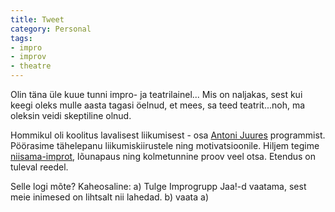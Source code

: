 ```yaml
---
title: Tweet
category: Personal
tags:
- impro
- improv
- theatre
---
```

Olin t&auml;na &uuml;le kuue tunni impro- ja teatrilainel... Mis on naljakas, sest kui keegi oleks mulle aasta tagasi &ouml;elnud, et mees, sa teed teatrit...noh, ma oleksin veidi skeptiline olnud.

Hommikul oli koolitus lavalisest liikumisest - osa [Antoni Juures](https://www.facebook.com/groups/antonijuures) programmist. P&ouml;&ouml;rasime t&auml;helepanu liikumiskiirustele ning motivatsioonile. Hiljem tegime [niisama-improt](http://www.youtube.com/watch?v=XX1uK5DzvHs), l&otilde;unapaus ning kolmetunnine proov veel otsa. Etendus on tuleval reedel.

Selle logi m&otilde;te? Kaheosaline: a) Tulge Improgrupp Jaa!-d vaatama, sest meie inimesed on lihtsalt nii lahedad. b) vaata a)

